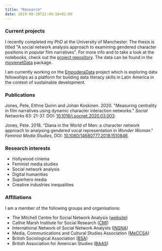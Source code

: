 ```yaml
---
title: "Research"
date: 2019-08-10T22:49:10+01:00
---
```

### Current projects

I recently completed my PhD at the University of Manchester. The thesis is titled "A social network analysis approach to examining gendered character positions in popular film narratives". For more info and to take a look at the notebooks, check out the [project repository](https://github.com/pj398/between-the-lines). The data can be found in the [movienetData](https://github.com/pj398/movienetData) package.

I am currently working on the [EmpoderaData](https://datapopalliance.org/empoderadata-project/) project which is exploring data fellowships as a platform for building data literacy skills in Latin America in the context of sustainable development.

### Publications

Jones, Pete, Eithne Quinn and Johan Koskinen. 2020. "Measuring centrality in film narratives using dynamic character interaction networks." *Social Networks* 63: 21-37. DOI: [10.1016/j.socnet.2020.03.003](https://doi.org/10.1016/j.socnet.2020.03.003).

Jones, Pete. 2018. "Diana in the World of Men: a character network approach to analysing gendered vocal representation in *Wonder Woman*." *Feminist Media Studies*, DOI: [10.1080/14680777.2018.1510846](https://doi.org/10.1080/14680777.2018.1510846).

### Research interests

- Hollywood cinema
- Feminist media studies
- Social network analysis
- Digital humanities
- Superhero media
- Creative industries inequalities

### Affiliations

I am a member of the following groups and organisations:

- The Mitchell Centre for Social Network Analysis ([website](https://www.socialsciences.manchester.ac.uk/mitchell-centre/))
- Cathie Marsh Institute for Social Research ([CMI](https://www.cmi.manchester.ac.uk/))
- International Network of Social Network Analysts ([INSNA](https://www.insna.org))
- Media, Communications and Cultural Studies Association ([MeCCSA](https://www.meccsa.org.uk))
- British Sociological Association ([BSA](https://www.britsoc.co.uk))
- British Association for American Studies ([BAAS](https://www.baas.ac.uk))